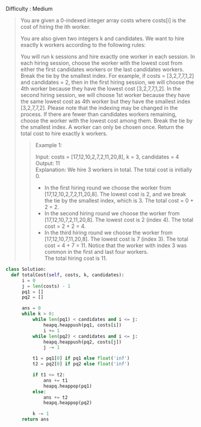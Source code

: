 Difficulty : Medium 

>You are given a 0-indexed integer array costs where costs[i] is the cost of hiring the ith worker.
>
>You are also given two integers k and candidates. We want to hire exactly k workers according to the following rules:
>
>You will run k sessions and hire exactly one worker in each session.
>In each hiring session, choose the worker with the lowest cost from either the first candidates workers or the last candidates workers. Break the tie by the smallest index.
>For example, if costs = [3,2,7,7,1,2] and candidates = 2, then in the first hiring session, we will choose the 4th worker because they have the lowest cost [3,2,7,7,1,2].
>In the second hiring session, we will choose 1st worker because they have the same lowest cost as 4th worker but they have the smallest index [3,2,7,7,2]. Please note that the indexing may be changed in the process.
>If there are fewer than candidates workers remaining, choose the worker with the lowest cost among them. Break the tie by the smallest index.
>A worker can only be chosen once.
>Return the total cost to hire exactly k workers.
>
>>Example 1:  
>>
>>Input: costs = [17,12,10,2,7,2,11,20,8], k = 3, candidates = 4  
>>Output: 11  
>>Explanation: We hire 3 workers in total. The total cost is initially 0.  
>>- In the first hiring round we choose the worker from [17,12,10,2,7,2,11,20,8]. The lowest cost is 2, and we break the tie by the smallest index, which is 3. The total cost = 0 + 2 = 2.  
>>- In the second hiring round we choose the worker from [17,12,10,7,2,11,20,8]. The lowest cost is 2 (index 4). The total cost = 2 + 2 = 4.  
>>- In the third hiring round we choose the worker from [17,12,10,7,11,20,8]. The lowest cost is 7 (index 3). The total cost = 4 + 7 = 11. Notice that the worker with index 3 was common in the first and last four workers.  
>>The total hiring cost is 11.  

  ```python
class Solution:
    def totalCost(self, costs, k, candidates):
        i = 0
        j = len(costs) - 1
        pq1 = []
        pq2 = []

        ans = 0
        while k > 0:
            while len(pq1) < candidates and i <= j:
                heapq.heappush(pq1, costs[i])
                i += 1
            while len(pq2) < candidates and i <= j:
                heapq.heappush(pq2, costs[j])
                j -= 1

            t1 = pq1[0] if pq1 else float('inf')
            t2 = pq2[0] if pq2 else float('inf')

            if t1 <= t2:
                ans += t1
                heapq.heappop(pq1)
            else:
                ans += t2
                heapq.heappop(pq2)

            k -= 1
        return ans
```        
